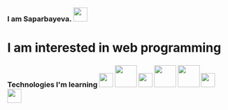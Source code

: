 ### I am Saparbayeva. <img src="https://media0.giphy.com/media/w1OBpBd7kJqHrJnJ13/giphy.gif?cid=ecf05e472ne2fm99qvy1hyyiykc88j82g4rm2f3j88pav9si&rid=giphy.gif&ct=s" width="32px">
<h1>I am interested in web programming</h1>
<h3> Technologies I'm learning </ h3>
</ br>
<img src="https://w7.pngwing.com/pngs/935/63/png-transparent-html-5-logo-web-development-html-computer-icons-world-wide-web-s-html5-icon-miscellaneous-logo-computer-programming-thumbnail.png" width="32px">
<img src="https://e7.pngegg.com/pngimages/726/609/png-clipart-logo-css3-cascading-style-sheets-html-tonic-miscellaneous-angle.png" width="50px">
<img src="https://devpractical.com/public/2022/bootstrap-logo-black.png" width="32px">
<img src="https://www.freepnglogos.com/uploads/php-logo-png/file-php-logo-text-only-svg-wikimedia-commons-8.png" width="50px">
<img src="https://banner2.cleanpng.com/20180531/wkx/kisspng-computer-icons-mysql-database-5b109011d4a3d0.393444881527812113871.jpg" width="50px">
<img src="https://encrypted-tbn0.gstatic.com/images?q=tbn:ANd9GcQqjKVP9oavv5R559mYgzwlpcobVuekkkkHyQ&usqp=CAU" width="32px">
<img src="https://github.githubassets.com/images/modules/logos_page/GitHub-Mark.png" width="32px">


